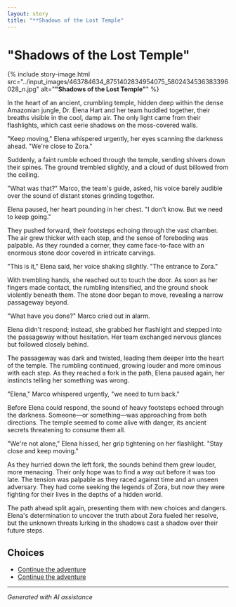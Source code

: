 ```yaml
---
layout: story
title: "**Shadows of the Lost Temple"
---
```


# **"Shadows of the Lost Temple"**

{% include story-image.html src="../input_images/463784634_8751402834954075_5802434536383396028_n.jpg" alt="**"Shadows of the Lost Temple"**" %}

In the heart of an ancient, crumbling temple, hidden deep within the dense Amazonian jungle, Dr. Elena Hart and her team huddled together, their breaths visible in the cool, damp air. The only light came from their flashlights, which cast eerie shadows on the moss-covered walls.

"Keep moving," Elena whispered urgently, her eyes scanning the darkness ahead. "We're close to Zora."

Suddenly, a faint rumble echoed through the temple, sending shivers down their spines. The ground trembled slightly, and a cloud of dust billowed from the ceiling.

"What was that?" Marco, the team's guide, asked, his voice barely audible over the sound of distant stones grinding together.

Elena paused, her heart pounding in her chest. "I don't know. But we need to keep going."

They pushed forward, their footsteps echoing through the vast chamber. The air grew thicker with each step, and the sense of foreboding was palpable. As they rounded a corner, they came face-to-face with an enormous stone door covered in intricate carvings.

"This is it," Elena said, her voice shaking slightly. "The entrance to Zora."

With trembling hands, she reached out to touch the door. As soon as her fingers made contact, the rumbling intensified, and the ground shook violently beneath them. The stone door began to move, revealing a narrow passageway beyond.

"What have you done?" Marco cried out in alarm.

Elena didn't respond; instead, she grabbed her flashlight and stepped into the passageway without hesitation. Her team exchanged nervous glances but followed closely behind.

The passageway was dark and twisted, leading them deeper into the heart of the temple. The rumbling continued, growing louder and more ominous with each step. As they reached a fork in the path, Elena paused again, her instincts telling her something was wrong.

"Elena," Marco whispered urgently, "we need to turn back."

Before Elena could respond, the sound of heavy footsteps echoed through the darkness. Someone—or something—was approaching from both directions. The temple seemed to come alive with danger, its ancient secrets threatening to consume them all.

"We're not alone," Elena hissed, her grip tightening on her flashlight. "Stay close and keep moving."

As they hurried down the left fork, the sounds behind them grew louder, more menacing. Their only hope was to find a way out before it was too late. The tension was palpable as they raced against time and an unseen adversary. They had come seeking the legends of Zora, but now they were fighting for their lives in the depths of a hidden world.

The path ahead split again, presenting them with new choices and dangers. Elena's determination to uncover the truth about Zora fueled her resolve, but the unknown threats lurking in the shadows cast a shadow over their future steps.


## Choices

* [Continue the adventure](./20221013_144240)
* [Continue the adventure](./463751864_8751403184954040_8729498268726413009_n)


---
*Generated with AI assistance*
